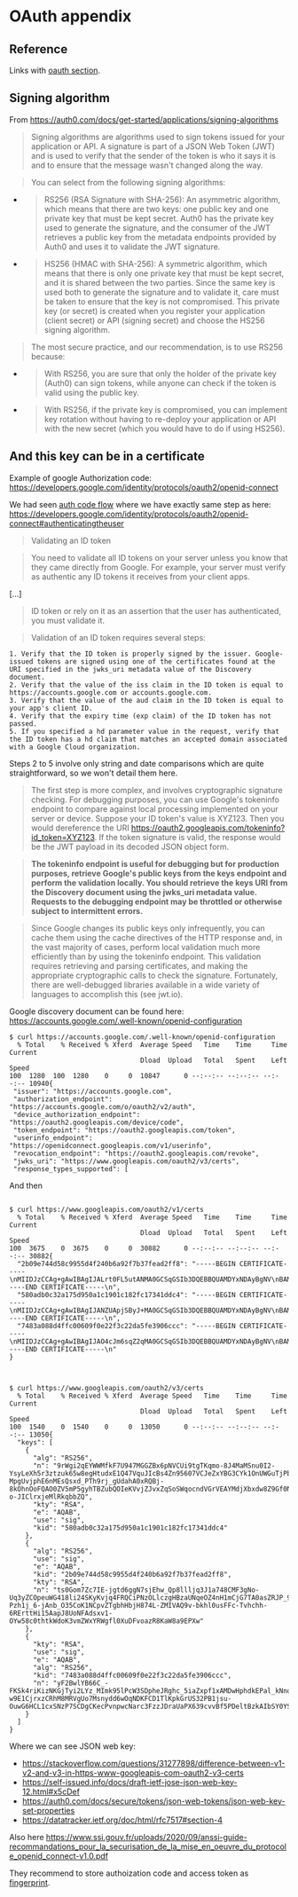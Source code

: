 # OAuth appendix

## Reference

Links with [oauth section](../oauth/README.md).

## Signing algorithm

From https://auth0.com/docs/get-started/applications/signing-algorithms

> Signing algorithms are algorithms used to sign tokens issued for your application or API. A signature is part of a JSON Web Token (JWT) and is used to verify that the sender of the token is who it says it is and to ensure that the message wasn't changed along the way.

> You can select from the following signing algorithms:

- > RS256 (RSA Signature with SHA-256): An asymmetric algorithm, which means that there are two keys: one public key and one private key that must be kept secret. Auth0 has the private key used to generate the signature, and the consumer of the JWT retrieves a public key from the metadata endpoints provided by Auth0 and uses it to validate the JWT signature.
- > HS256 (HMAC with SHA-256): A symmetric algorithm, which means that there is only one private key that must be kept secret, and it is shared between the two parties. Since the same key is used both to generate the signature and to validate it, care must be taken to ensure that the key is not compromised. This private key (or secret) is created when you register your application (client secret) or API (signing secret) and choose the HS256 signing algorithm.

> The most secure practice, and our recommendation, is to use RS256 because:

- > With RS256, you are sure that only the holder of the private key (Auth0) can sign tokens, while anyone can check if the token is valid using the public key.
- > With RS256, if the private key is compromised, you can implement key rotation without having to re-deploy your application or API with the new secret (which you would have to do if using HS256).

## And this key can be in a certificate

Example of google Authorization code:  https://developers.google.com/identity/protocols/oauth2/openid-connect

We had seen [auth code flow](../oauth/1-oauth2.0-with-authorization-code.puml) where we have exactly same step as here: https://developers.google.com/identity/protocols/oauth2/openid-connect#authenticatingtheuser

> Validating an ID token

> You need to validate all ID tokens on your server unless you know that they came directly from Google. For example, your server must verify as authentic any ID tokens it receives from your client apps.

[...]

> ID token or rely on it as an assertion that the user has authenticated, you must validate it.

> Validation of an ID token requires several steps:

    1. Verify that the ID token is properly signed by the issuer. Google-issued tokens are signed using one of the certificates found at the URI specified in the jwks_uri metadata value of the Discovery document.
    2. Verify that the value of the iss claim in the ID token is equal to https://accounts.google.com or accounts.google.com.
    3. Verify that the value of the aud claim in the ID token is equal to your app's client ID.
    4. Verify that the expiry time (exp claim) of the ID token has not passed.
    5. If you specified a hd parameter value in the request, verify that the ID token has a hd claim that matches an accepted domain associated with a Google Cloud organization.

Steps 2 to 5 involve only string and date comparisons which are quite straightforward, so we won't detail them here.

> The first step is more complex, and involves cryptographic signature checking. For debugging purposes, you can use Google's tokeninfo endpoint to compare against local processing implemented on your server or device. Suppose your ID token's value is XYZ123. Then you would dereference the URI https://oauth2.googleapis.com/tokeninfo?id_token=XYZ123. If the token signature is valid, the response would be the JWT payload in its decoded JSON object form.

> **The tokeninfo endpoint is useful for debugging but for production purposes, retrieve Google's public keys from the keys endpoint and perform the validation locally. You should retrieve the keys URI from the Discovery document using the jwks_uri metadata value. Requests to the debugging endpoint may be throttled or otherwise subject to intermittent errors.**

> Since Google changes its public keys only infrequently, you can cache them using the cache directives of the HTTP response and, in the vast majority of cases, perform local validation much more efficiently than by using the tokeninfo endpoint. This validation requires retrieving and parsing certificates, and making the appropriate cryptographic calls to check the signature. Fortunately, there are well-debugged libraries available in a wide variety of languages to accomplish this (see jwt.io).


Google discovery document can be found here: https://accounts.google.com/.well-known/openid-configuration


````
$ curl https://accounts.google.com/.well-known/openid-configuration
  % Total    % Received % Xferd  Average Speed   Time    Time     Time  Current
                                 Dload  Upload   Total   Spent    Left  Speed
100  1280  100  1280    0     0  10847      0 --:--:-- --:--:-- --:--:-- 10940{
 "issuer": "https://accounts.google.com",
 "authorization_endpoint": "https://accounts.google.com/o/oauth2/v2/auth",
 "device_authorization_endpoint": "https://oauth2.googleapis.com/device/code",
 "token_endpoint": "https://oauth2.googleapis.com/token",
 "userinfo_endpoint": "https://openidconnect.googleapis.com/v1/userinfo",
 "revocation_endpoint": "https://oauth2.googleapis.com/revoke",
 "jwks_uri": "https://www.googleapis.com/oauth2/v3/certs",
 "response_types_supported": [

````

And then 

```

$ curl https://www.googleapis.com/oauth2/v1/certs
  % Total    % Received % Xferd  Average Speed   Time    Time     Time  Current
                                 Dload  Upload   Total   Spent    Left  Speed
100  3675    0  3675    0     0  30882      0 --:--:-- --:--:-- --:--:-- 30882{
  "2b09e744d58c9955d4f240b6a92f7b37fead2ff8": "-----BEGIN CERTIFICATE-----\nMIIDJzCCAg+gAwIBAgIJALrt0FL5utANMA0GCSqGSIb3DQEBBQUAMDYxNDAyBgNV\nBAMMK2ZlZGVyYXRlZC1zaWdub24uc3lzdGVtLmdzZXJ2aWNlYWNjb3VudC5jb20w\nHhcNMjIwNjE2MTUyMTU4WhcNMjIwNzAzMDMzNjU4WjA2MTQwMgYDVQQDDCtmZWRl\ncmF0ZWQtc2lnbm9uLnN5c3RlbS5nc2VydmljZWFjY291bnQuY29tMIIBIjANBgkq\nhkiG9w0BAQEFAAOCAQ8AMIIBCgKCAQEAts0Gom7Zc7IE+jgtd6ggN7sjEhw/Qp8l\nlljq3J1a748CMF3gNo+Uq3yZCOpeuWG418li24SKyKvjq4FRQCiPNzOLlczgHBza\nUNqeOZ4nH1mCjG7TA0asZRJP/9KcFCefzy5mGL1OJCR/c8vJTjjfU3KgoBZfdL2K\ndDcuO89jhuCuSst/ybME3LWAn8swO1NBZhsZqUgU2r+Pzh1j/6+jAnb/O35CoK1N\nCpvZTgbhHbjH874L+ZMIVAQ9v+bkhl0usFFc+Tvhchh+6RErttHi15AapJ8UoNFA\ndsxv1+OYw58c0thtkWdoK3vmZWxYRWgfl0XuDFvoazR8KaW8a9EPXwIDAQABozgw\nNjAMBgNVHRMBAf8EAjAAMA4GA1UdDwEB/wQEAwIHgDAWBgNVHSUBAf8EDDAKBggr\nBgEFBQcDAjANBgkqhkiG9w0BAQUFAAOCAQEAXFUnwzpD+jaHfYkUblMD00MCy8aQ\nNDRM4xFGd1rcjLBwfPDBRAFSxEnueVwrInQ55u/utAryCzfx9Bv3DHywMz1rGAKo\nffO9iX39Xqa4Ms+Xm2UiZwFdA4DpeMcB8KozrJqByvHlZAqI8QlwIIrImm4eBRTQ\nRrEeDKc0d625t/QPX0JMb/1J9HmKmvGK1DlxLUOyH274g/g1fCtsnfp4Xc3+ptom\nNKfH1O0b8EI6LmUb9Zxcyow60OueAi4ZTRDjFLORHmxRgrYFkwe/dVt02MHkiWpS\ndoaHmNIIogZZjK6lSfwvqsuMIAfK4eYfyJTTSZeUu7+F4OYYo4BulQmYSw==\n-----END CERTIFICATE-----\n",
  "580adb0c32a175d950a1c1901c182fc17341ddc4": "-----BEGIN CERTIFICATE-----\nMIIDJzCCAg+gAwIBAgIJANZUApjSByJ+MA0GCSqGSIb3DQEBBQUAMDYxNDAyBgNV\nBAMMK2ZlZGVyYXRlZC1zaWdub24uc3lzdGVtLmdzZXJ2aWNlYWNjb3VudC5jb20w\nHhcNMjIwNjA4MTUyMTU3WhcNMjIwNjI1MDMzNjU3WjA2MTQwMgYDVQQDDCtmZWRl\ncmF0ZWQtc2lnbm9uLnN5c3RlbS5nc2VydmljZWFjY291bnQuY29tMIIBIjANBgkq\nhkiG9w0BAQEFAAOCAQ8AMIIBCgKCAQEA9rWgi2qEYWWMfkF7U947MGGZBx6pNVCU\ni9tgTKqmo+8J4MaMSnu0I2+YsyLeXh5r3ztzuk65w8egHtudxE1Q47VquJIcBs4Z\nn95607VCJeZxYBG3CYk1OnUWGuTjPbpXIeAlnhc+MpgUvjphE6nMEsQsxd/PTh9r\nj/gUdahA0xRQBj+8kOhnOoFQAO0ZV5mP5gyhTBZubQOIeKVvjZJvxZqSoSWqocnd\nVGrVEAYMdjXbxdw8Z9Gf0NiWk3rImEjzXu65a62cJ6Fn1PjQEhohvwM0cCvKS6kq\n7bZ3ABJ//9VQtC6SyN0jo/jxAIVfWyVmZG+o+JIClrxjeMlRkqbbZQIDAQABozgw\nNjAMBgNVHRMBAf8EAjAAMA4GA1UdDwEB/wQEAwIHgDAWBgNVHSUBAf8EDDAKBggr\nBgEFBQcDAjANBgkqhkiG9w0BAQUFAAOCAQEAgqp79QVuGmFkXJ1MFrP0DF5D6xRN\ng783l0haNwAxjUy0tjSsPrjI3lzSrCdAFG8yLTgo1ueMujS8LTvbTdtLQJlMYxYM\nfkAYRg4ak4P15YbBCARnU4gH/sBXaxTITbSEz/UfXvQwa+kE1CjwUbUpDmhyQThv\nZC6aFt2b5a9oGnJkfthaa0KouLBccGli3hsJTMeai6YmpmYuy50HKtWtb1CqjOGp\nb8rrmZUaIwO60iC155D1o8UZZlIlh/NT5EPbUozFOz+ZVsklz2W2ZDjZQKlXSvr6\n2vvIn1lcJY+eVPsHy171goUFl3PUO51OHGWDTF0mNxVElQ8xrMzFfxq42Q==\n-----END CERTIFICATE-----\n",
  "7483a088d4ffc00609f0e22f3c22da5fe3906ccc": "-----BEGIN CERTIFICATE-----\nMIIDJzCCAg+gAwIBAgIJAO4cJm6sqZ2qMA0GCSqGSIb3DQEBBQUAMDYxNDAyBgNV\nBAMMK2ZlZGVyYXRlZC1zaWdub24uc3lzdGVtLmdzZXJ2aWNlYWNjb3VudC5jb20w\nHhcNMjIwNTMxMTUyMTU2WhcNMjIwNjE3MDMzNjU2WjA2MTQwMgYDVQQDDCtmZWRl\ncmF0ZWQtc2lnbm9uLnN5c3RlbS5nc2VydmljZWFjY291bnQuY29tMIIBIjANBgkq\nhkiG9w0BAQEFAAOCAQ8AMIIBCgKCAQEAyF2BwlYB66C/+FKSk4riKizNKGjTyi2L\nYz/MImk95lPcW3SDpheJRghc/5iaZxpf1xAMDwHphdkEPal/kNnqLu49B7XGv9iP\nRUgzAEBD+w9E1CjrxzCRhM8MRVgUo7Msnydd6wOqNDKFCD1TlKpkGrUS32PB1jsu\n+OuwG6HCL1cxSNzP7SCDgCKecPvnpwcNarc3FzzJDraUaPX639cvvBf5PDeltBzk\nAIbSY0YS6RVBmZpKEDO/C1GtbADqvpz95uSdYO6H4tjUQtFwooNsAL8tv1TmLSeh\nClFyYzaESOBfSCpxudNmPgBEzfAZM/WoZ2JukAo73Ynu3YxJOJtMTQIDAQABozgw\nNjAMBgNVHRMBAf8EAjAAMA4GA1UdDwEB/wQEAwIHgDAWBgNVHSUBAf8EDDAKBggr\nBgEFBQcDAjANBgkqhkiG9w0BAQUFAAOCAQEAMsdMZkbjkpvdQtEb0OheGTibWGJ0\nHA23VQrslcNlntmH3ACH3JVoX2kr6RS1Om+CKXu99JUYVLINlocJxSWb2PGMd6Qs\n/veBIaFCME3Rpj/fHWIAQAA2/ye/LOUEUj1bPXwnCi4dEMp/HXFHxixLUHo+W1a0\nAmhgSw/v45YCzXyYqgkfBWQas7+gd4/Bppf2f2hwRZynjGK2vGVMpHpQCI5jXqCw\nz/hpuJ3luAO3dDF4reWqR24EV0RMjOq8a5CgmkqL3SAfHqt8akfkgzBD7sh9HohY\nMg6SIzxy9EkcZReAQazQwIjPFEcKGYmsC4WRrwUVw9kQJjzSu1MB02TJjA==\n-----END CERTIFICATE-----\n"
}



$ curl https://www.googleapis.com/oauth2/v3/certs
  % Total    % Received % Xferd  Average Speed   Time    Time     Time  Current
                                 Dload  Upload   Total   Spent    Left  Speed
100  1540    0  1540    0     0  13050      0 --:--:-- --:--:-- --:--:-- 13050{
  "keys": [
    {
      "alg": "RS256",
      "n": "9rWgi2qEYWWMfkF7U947MGGZBx6pNVCUi9tgTKqmo-8J4MaMSnu0I2-YsyLeXh5r3ztzuk65w8egHtudxE1Q47VquJIcBs4Zn95607VCJeZxYBG3CYk1OnUWGuTjPbpXIeAlnhc-MpgUvjphE6nMEsQsxd_PTh9rj_gUdahA0xRQBj-8kOhnOoFQAO0ZV5mP5gyhTBZubQOIeKVvjZJvxZqSoSWqocndVGrVEAYMdjXbxdw8Z9Gf0NiWk3rImEjzXu65a62cJ6Fn1PjQEhohvwM0cCvKS6kq7bZ3ABJ__9VQtC6SyN0jo_jxAIVfWyVmZG-o-JIClrxjeMlRkqbbZQ",
      "kty": "RSA",
      "e": "AQAB",
      "use": "sig",
      "kid": "580adb0c32a175d950a1c1901c182fc17341ddc4"
    },
    {
      "alg": "RS256",
      "use": "sig",
      "e": "AQAB",
      "kid": "2b09e744d58c9955d4f240b6a92f7b37fead2ff8",
      "kty": "RSA",
      "n": "ts0Gom7Zc7IE-jgtd6ggN7sjEhw_Qp8llljq3J1a748CMF3gNo-Uq3yZCOpeuWG418li24SKyKvjq4FRQCiPNzOLlczgHBzaUNqeOZ4nH1mCjG7TA0asZRJP_9KcFCefzy5mGL1OJCR_c8vJTjjfU3KgoBZfdL2KdDcuO89jhuCuSst_ybME3LWAn8swO1NBZhsZqUgU2r-Pzh1j_6-jAnb_O35CoK1NCpvZTgbhHbjH874L-ZMIVAQ9v-bkhl0usFFc-Tvhchh-6RErttHi15AapJ8UoNFAdsxv1-OYw58c0thtkWdoK3vmZWxYRWgfl0XuDFvoazR8KaW8a9EPXw"
    },
    {
      "kty": "RSA",
      "use": "sig",
      "e": "AQAB",
      "alg": "RS256",
      "kid": "7483a088d4ffc00609f0e22f3c22da5fe3906ccc",
      "n": "yF2BwlYB66C_-FKSk4riKizNKGjTyi2LYz_MImk95lPcW3SDpheJRghc_5iaZxpf1xAMDwHphdkEPal_kNnqLu49B7XGv9iPRUgzAEBD-w9E1CjrxzCRhM8MRVgUo7Msnydd6wOqNDKFCD1TlKpkGrUS32PB1jsu-OuwG6HCL1cxSNzP7SCDgCKecPvnpwcNarc3FzzJDraUaPX639cvvBf5PDeltBzkAIbSY0YS6RVBmZpKEDO_C1GtbADqvpz95uSdYO6H4tjUQtFwooNsAL8tv1TmLSehClFyYzaESOBfSCpxudNmPgBEzfAZM_WoZ2JukAo73Ynu3YxJOJtMTQ"
    }
  ]
}

````

Where we can see JSON web key:
- https://stackoverflow.com/questions/31277898/difference-between-v1-v2-and-v3-in-https-www-googleapis-com-oauth2-v3-certs
- https://self-issued.info/docs/draft-ietf-jose-json-web-key-12.html#x5cDef
- https://auth0.com/docs/secure/tokens/json-web-tokens/json-web-key-set-properties
- https://datatracker.ietf.org/doc/html/rfc7517#section-4

Also here
https://www.ssi.gouv.fr/uploads/2020/09/anssi-guide-recommandations_pour_la_securisation_de_la_mise_en_oeuvre_du_protocole_openid_connect-v1.0.pdf

They recommend to store authoization code and access token as [fingerprint](./bitcoin-appendix.md).

<!-- no need to implement google full auth code flow -->

<!-- oauth concluded -->

